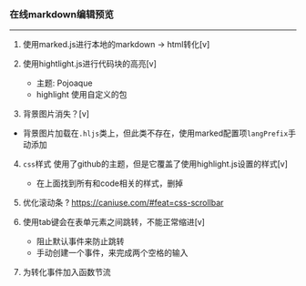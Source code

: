 ### 在线markdown编辑预览

----- 

1. 使用marked.js进行本地的markdown -> html转化[v]

2. 使用hightlight.js进行代码块的高亮[v]
    - 主题: Pojoaque
    - highlight 使用自定义的包

3. 背景图片消失？[v]
  - 背景图片加载在`.hljs`类上，但此类不存在，使用marked配置项`langPrefix`手动添加

4. `css`样式 使用了github的主题，但是它覆盖了使用highlight.js设置的样式[v]
    + 在上面找到所有和code相关的样式，删掉
    
5. 优化滚动条 ?  https://caniuse.com/#feat=css-scrollbar

6. 使用tab键会在表单元素之间跳转，不能正常缩进[v]
    - 阻止默认事件来防止跳转
    - 手动创建一个事件，来完成两个空格的输入
    
7. 为转化事件加入函数节流
